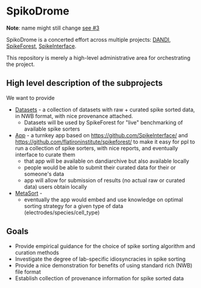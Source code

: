 # SpikoDrome

**Note**: name might still change [see #3](https://github.com/spikodrome/administrative/issues/3)

SpikoDrome is a concerted effort across multiple projects: [DANDI](https://github.com/dandi), [SpikeForest](https://spikeforest.flatironinstitute.org), [SpikeInterface](https://github.com/SpikeInterface).

This repository is merely a high-level administrative area for orchestrating the project.

## High level description of the subprojects

We want to provide

- [Datasets](https://github.com/spikodrome/datasets) - a
  collection of datasets with raw + curated spike sorted data, in NWB format, with nice provenance attached.
  - Datasets will be used by SpikeForest for "live" benchmarking of available spike sorters
- [App](https://github.com/spikodrome/administrative/issues/4) -
  a turnkey app based on https://github.com/SpikeInterface/ and https://github.com/flatironinstitute/spikeforest/
  to make it easy for ppl to run a collection of spike sorters, with nice reports, and eventually interface to curate them
  - that app will be available on dandiarchive but also available locally
  - people would be able to submit their curated data for their or someone's data
  - app will allow for submission of results (no actual raw or curated data) users obtain locally
- [MetaSort](https://github.com/spikodrome/metasort) -
  - eventually the app would embed and use knowledge on optimal sorting strategy for a given type of data (electrodes/species/cell_type)
  
## Goals

- Provide empirical guidance for the choice of spike sorting algorithm and curation methods
- Investigate the degree of lab-specific idiosyncracies in spike sorting
- Provide a nice demonstration for benefits of using standard rich (NWB) file format
- Establish collection of provenance information for spike sorted data
